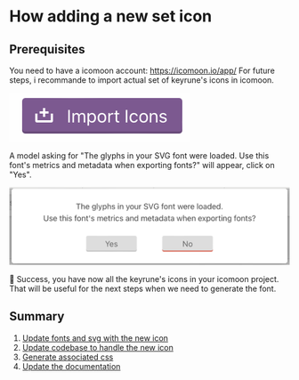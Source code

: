 # How adding a new set icon

## Prerequisites

You need to have a icomoon account: https://icomoon.io/app/
For future steps, i recommande to import actual set of keyrune's icons in icomoon.

![import](./contributing/images/import-icon-btn.png)

A model asking for "The glyphs in your SVG font were loaded.
Use this font's metrics and metadata when exporting fonts?" will appear, click on "Yes".

![modal-import](./contributing/images/import-icon-modal.png)

🎉 Success, you have now all the keyrune's icons in your icomoon project. That will be useful for the next steps when we need to generate the font.

## Summary

1. [Update fonts and svg with the new icon](./contributing/UpdateFonts.md)
2. [Update codebase to handle the new icon](./contributing/UpdateCodebase.md)
3. [Generate associated css](./contributing/GenerateCss.md)
4. [Update the documentation](./contributing/UpdateDocumentation.md)